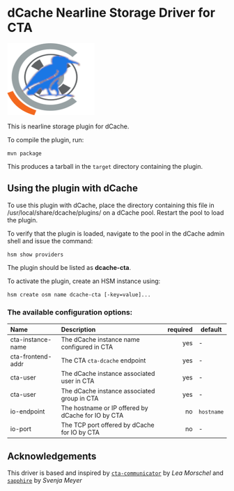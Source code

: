 # dCache Nearline Storage Driver for CTA

<img src=".assets/cta+dcache.png" height="165" width="200">

This is nearline storage plugin for dCache.

To compile the plugin, run:

    mvn package

This produces a tarball in the `target` directory containing the plugin.

## Using the plugin with dCache

To use this plugin with dCache, place the directory containing this
file in /usr/local/share/dcache/plugins/ on a dCache pool. Restart
the pool to load the plugin.

To verify that the plugin is loaded, navigate to the pool in the dCache admin
shell and issue the command:

    hsm show providers

The plugin should be listed as **dcache-cta**.

To activate the plugin, create an HSM instance using:

    hsm create osm name dcache-cta [-key=value]...

### The available configuration options:

| Name | Description | required | default |
| :--- | :--- | ---: | --- |
cta-instance-name | The dCache instance name configured in CTA | yes | -
cta-frontend-addr | The CTA `cta-dcache` endpoint | yes | -
cta-user | The dCache instance associated user in CTA | yes | -
cta-user | The dCache instance associated group in CTA | yes | -
io-endpoint | The hostname or IP offered by dCache for IO by CTA | no | `hostname`
io-port | The TCP port offered by dCache for IO by CTA | no | -

## Acknowledgements

This driver is based and inspired by [`cta-communicator`](https://github.com/lemora/cta-communicator) by _Lea Morschel_ and  [`sapphire`](https://github.com/dCache/sapphire) by _Svenja Meyer_
